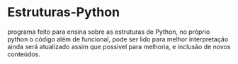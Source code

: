 # Estruturas-Python
programa feito para ensina sobre as estruturas de Python, no próprio python
o código além de funcional, pode ser lido para melhor interpretação
ainda será atualizado assim que possivel para melhoria, e inclusão de novos conteúdos.
